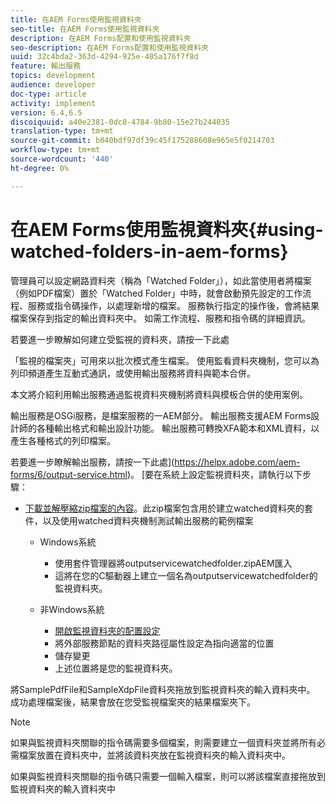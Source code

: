 ```yaml
---
title: 在AEM Forms使用監視資料夾
seo-title: 在AEM Forms使用監視資料夾
description: 在AEM Forms配置和使用監視資料夾
seo-description: 在AEM Forms配置和使用監視資料夾
uuid: 32c4bda2-363d-4294-925e-405a176f7f8d
feature: 輸出服務
topics: development
audience: developer
doc-type: article
activity: implement
version: 6.4,6.5
discoiquuid: a40e2381-0dc8-4784-9b80-15e27b244035
translation-type: tm+mt
source-git-commit: b040bdf97df39c45f175288608e965e5f0214703
workflow-type: tm+mt
source-wordcount: '440'
ht-degree: 0%

---
```



# 在AEM Forms使用監視資料夾{#using-watched-folders-in-aem-forms}

管理員可以設定網路資料夾（稱為「Watched Folder」），如此當使用者將檔案（例如PDF檔案）置於「Watched Folder」中時，就會啟動預先設定的工作流程、服務或指令碼操作，以處理新增的檔案。 服務執行指定的操作後，會將結果檔案保存到指定的輸出資料夾中。 如需工作流程、服務和指令碼的詳細資訊。

若要進一步瞭解如何建立受監視的資料夾，請按一下此處[](https://helpx.adobe.com/experience-manager/6-4/forms/using/Creating-Configure-watched-folder.html)

「監視的檔案夾」可用來以批次模式產生檔案。 使用監看資料夾機制，您可以為列印頻道產生互動式通訊，或使用輸出服務將資料與範本合併。

本文將介紹利用輸出服務通過監視資料夾機制將資料與模板合併的使用案例。

輸出服務是OSGi服務，是檔案服務的一AEM部分。 輸出服務支援AEM Forms設計師的各種輸出格式和輸出設計功能。 輸出服務可轉換XFA範本和XML資料，以產生各種格式的列印檔案。

若要進一步瞭解輸出服務，請按一下此處](https://helpx.adobe.com/aem-forms/6/output-service.html)。
[要在系統上設定監視資料夾，請執行以下步驟：
* [下載並解壓縮zip檔案的內容](assets/outputservicewatchedfolderkt.zip)。此zip檔案包含用於建立watched資料夾的套件，以及使用watched資料夾機制測試輸出服務的範例檔案
   * Windows系統

      * 使用套件管理器將outputservicewatchedfolder.zipAEM匯入
      * 這將在您的C驅動器上建立一個名為outputservicewatchedfolder的監視資料夾。
   * 非Windows系統
      * [開啟監視資料夾的配置設定](http://localhost:4502/crx/de/index.jsp#/etc/fd/watchfolder/config/outputservice)
      * 將外部服務節點的資料夾路徑屬性設定為指向適當的位置
      * 儲存變更
      * 上述位置將是您的監視資料夾。

將SamplePdfFile和SampleXdpFile資料夾拖放到監視資料夾的輸入資料夾中。 成功處理檔案後，結果會放在您受監視檔案夾的結果檔案夾下。


>[!NOTE]
>
>如果與監視資料夾關聯的指令碼需要多個檔案，則需要建立一個資料夾並將所有必需檔案放置在資料夾中，並將該資料夾放在監視資料夾的輸入資料夾中。
>
>如果與監視資料夾關聯的指令碼只需要一個輸入檔案，則可以將該檔案直接拖放到監視資料夾的輸入資料夾中

